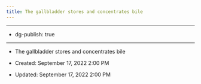 ```yaml
---
title: The gallbladder stores and concentrates bile
---
```


- --

- dg-publish: true

- --

- The gallbladder stores and concentrates bile

- Created: September 17, 2022 2:00 PM

- Updated: September 17, 2022 2:00 PM
